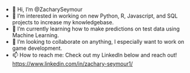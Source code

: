 - 👋 Hi, I’m @ZacharySeymour
- 👀 I’m interested in working on new Python, R, Javascript, and SQL projects to increase my knowledgebase.
- 🌱 I’m currently learning how to make predictions on test data using Machine Learning. 
- 💞️ I’m looking to collaborate on anything, I especially want to work on game development.
- 📫 How to reach me: Check out my LinkedIn below and reach out!
        https://www.linkedin.com/in/zachary-seymour1/

<!---
ZacharySeymour/ZacharySeymour is a ✨ special ✨ repository because its `README.md` (this file) appears on your GitHub profile.
You can click the Preview link to take a look at your changes.
--->
